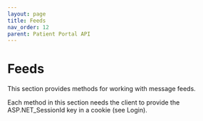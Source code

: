 ```yaml
---
layout: page
title: Feeds
nav_order: 12
parent: Patient Portal API
---
```


# Feeds


This section provides methods for working with message feeds.

Each method in this section needs the client to provide the ASP.NET_SessionId key in a cookie (see Login).




